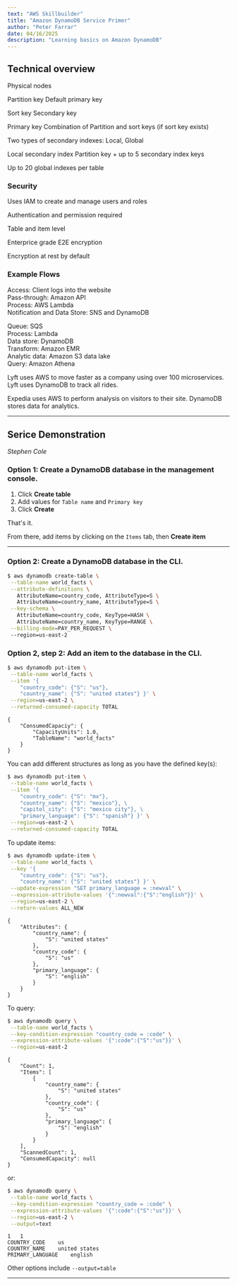 ```yaml
---
text: "AWS Skillbuilder"
title: "Amazon DynamoDB Service Primer"
author: "Peter Farrar"
date: 04/16/2025
description: "Learning basics on Amazon DynamoDB"
---
```


## Technical overview

Physical nodes  

Partition key 
Default primary key  

Sort key
Secondary key  

Primary key
Combination of Partition and sort keys (if sort key exists)  

Two types of secondary indexes: Local, Global

Local secondary index
Partition key + up to 5 secondary index keys

Up to 20 global indexes per table

### Security

Uses IAM to create and manage users and roles  

Authentication and permission required

Table and item level

Enterprice grade E2E encryption

Encryption at rest by default

### Example Flows

Access: Client logs into the website  
Pass-through: Amazon API  
Process: AWS Lambda  
Notification and Data Store: SNS and DynamoDB  

Queue: SQS  
Process: Lambda  
Data store: DynamoDB  
Transform: Amazon EMR  
Analytic data: Amazon S3 data lake  
Query: Amazon Athena  

Lyft uses AWS to move faster as a company using over 100 microservices.  
Lyft uses DynamoDB to track all rides.  

Expedia uses AWS to perform analysis on visitors to their site. DynamoDB stores data for analytics.  

---

## Serice Demonstration

_Stephen Cole_  

### Option 1: Create a DynamoDB database in the management console.  

1. Click **Create table**
2. Add values for `Table name` and `Primary key`
3. Click **Create**

That's it.

From there, add items by clicking on the `Items` tab, then **Create item**

---

### Option 2: Create a DynamoDB database in the CLI.

```bash
$ aws dynamodb create-table \
 --table-name world_facts \
 --attribute-definitions \
   AttributeName=country_code, AttributeType=S \
   AttributeName=country_name, AttributeType=S \
 --key-schema \
   AttributeName=country_code, KeyType=HASH \
   AttributeName=country_name, KeyType=RANGE \
 --billing-mode=PAY_PER_REQUEST \ 
 --region=us-east-2
```

### Option 2, step 2: Add an item to the database in the CLI.

```bash
$ aws dynamodb put-item \
 --table-name world_facts \
 --item '{
    "country_code": {"S": "us"},
    "country_name": {"S": "united states"} }' \
 --region=us-east-2 \
 --returned-consumed-capacity TOTAL
```
```
{
    "ConsumedCapaciy": {
        "CapacityUnits": 1.0,
        "TableName": "world_facts"
    }
}
```
You can add different structures as long as you have the defined key(s):

```bash
$ aws dynamodb put-item \
 --table-name world_facts \
 --item '{
    "country_code": {"S": "mx"},
    "country_name": {"S": "mexico"}, \
    "capitol_city": {"S": "mexico city"}, \
    "primary_language": {"S": "spanish"} }' \
 --region=us-east-2 \
 --returned-consumed-capacity TOTAL
```

To update items:  
```bash
$ aws dynamodb update-item \
 --table-name world_facts \
 --key '{
    "country_code": {"S": "us"},
    "country_name": {"S": "united states"} }' \
 --update-expression "SET primary_language = :newval" \
 --expression-attribute-values '{":newval":{"S":"english"}}' \
 --region=us-east-2 \
 --return-values ALL_NEW
```
```
{
    "Attributes": {
        "country_name": {
            "S": "united states"
        },
        "country_code": {
            "S": "us"
        },
        "primary_language": {
            "S": "english"
        }
    }
}
```

To query:  

```bash
$ aws dynamodb query \
 --table-name world_facts \
 --key-condition-expression "country_code = :code" \
 --expression-attribute-values '{":code":{"S":"us"}}' \
 --region=us-east-2
```
```
{
    "Count": 1,
    "Items": [
        {
            "country_name": {
                "S": "united states"
            },
            "country_code": {
                "S": "us"
            },
            "primary_language": {
                "S": "english"
            }
        }
    ],
    "ScannedCount": 1,
    "ConsumedCapacity": null
}
```

or:  

```bash
$ aws dynamodb query \
 --table-name world_facts \
 --key-condition-expression "country_code = :code" \
 --expression-attribute-values '{":code":{"S":"us"}}' \
 --region=us-east-2 \
 --output=text
```
```
1   1
COUNTRY_CODE    us
COUNTRY_NAME    united states
PRIMARY_LANGUAGE    english
```

Other options include `--output=table`  

---

